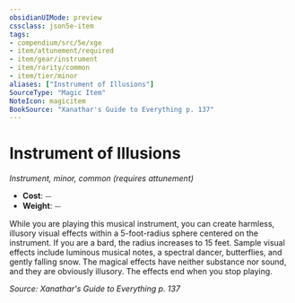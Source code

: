 ```yaml
---
obsidianUIMode: preview
cssclass: json5e-item
tags:
- compendium/src/5e/xge
- item/attunement/required
- item/gear/instrument
- item/rarity/common
- item/tier/minor
aliases: ["Instrument of Illusions"]
SourceType: "Magic Item"
NoteIcon: magicitem
BookSource: "Xanathar's Guide to Everything p. 137"
---
```

# Instrument of Illusions
*Instrument, minor, common (requires attunement)*  

- **Cost**: ⏤
- **Weight**: ⏤

While you are playing this musical instrument, you can create harmless, illusory visual effects within a 5-foot-radius sphere centered on the instrument. If you are a bard, the radius increases to 15 feet. Sample visual effects include luminous musical notes, a spectral dancer, butterflies, and gently falling snow. The magical effects have neither substance nor sound, and they are obviously illusory. The effects end when you stop playing.

*Source: Xanathar's Guide to Everything p. 137*